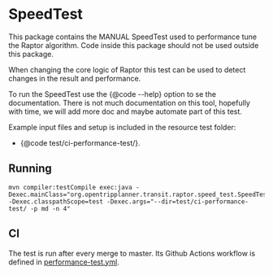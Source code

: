 # SpeedTest

This package contains the MANUAL SpeedTest used to performance tune the Raptor algorithm. Code
inside this package should not be used outside this package.

When changing the core logic of Raptor this test can be used to detect changes in the result and
performance.

To run the SpeedTest use the {@code --help} option to se the documentation. There is not much
documentation on this tool, hopefully with time, we will add more doc and maybe automate part of 
this test.

Example input files and setup is included in the resource test folder:
 - {@code test/ci-performance-test/}.

## Running 

```
mvn compiler:testCompile exec:java -Dexec.mainClass="org.opentripplanner.transit.raptor.speed_test.SpeedTest" -Dexec.classpathScope=test -Dexec.args="--dir=test/ci-performance-test/ -p md -n 4"
```

## CI

The test is run after every merge to master. Its Github Actions workflow is defined in [performance-test.yml](../../../../../../../../.github/workflows/performance-test.yml).